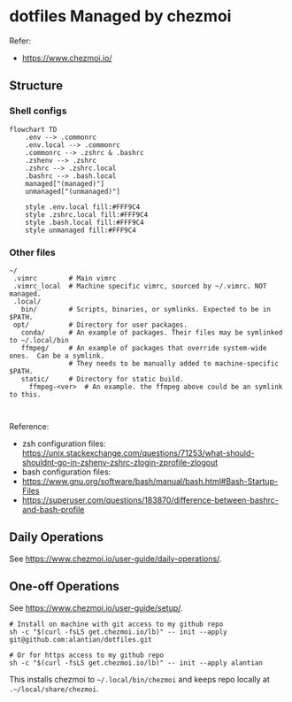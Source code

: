 # dotfiles Managed by chezmoi

Refer:

- https://www.chezmoi.io/



## Structure

### Shell configs

```mermaid
flowchart TD
    .env --> .commonrc
    .env.local --> .commonrc
    .commonrc --> .zshrc & .bashrc
    .zshenv --> .zshrc
    .zshrc --> .zshrc.local
    .bashrc --> .bash.local
    managed["(managed)"]
    unmanaged["(unmanaged)"]

    style .env.local fill:#FFF9C4
    style .zshrc.local fill:#FFF9C4
    style .bash.local fill:#FFF9C4
    style unmanaged fill:#FFF9C4
```

### Other files
```
~/
 .vimrc        # Main vimrc
 .vimrc_local  # Machine specific vimrc, sourced by ~/.vimrc. NOT managed.
 .local/
   bin/        # Scripts, binaries, or symlinks. Expected to be in $PATH.
 opt/          # Directory for user packages.
   conda/      # An example of packages. Their files may be symlinked to ~/.local/bin
   ffmpeg/     # An example of packages that override system-wide ones.  Can be a symlink.
               # They needs to be manually added to machine-specific $PATH.
   static/     # Directory for static build.
     ffmpeg-<ver>  # An example. the ffmpeg above could be an symlink to this.

    
```


Reference:
  - zsh configuration files: <https://unix.stackexchange.com/questions/71253/what-should-shouldnt-go-in-zshenv-zshrc-zlogin-zprofile-zlogout>
  - bash configuration files: 
  -  <https://www.gnu.org/software/bash/manual/bash.html#Bash-Startup-Files>
  -  <https://superuser.com/questions/183870/difference-between-bashrc-and-bash-profile>

## Daily Operations

See <https://www.chezmoi.io/user-guide/daily-operations/>.

## One-off Operations 

See <https://www.chezmoi.io/user-guide/setup/>.

```
# Install on machine with git access to my github repo
sh -c "$(curl -fsLS get.chezmoi.io/lb)" -- init --apply git@github.com:alantian/dotfiles.git

# Or for https access to my github repo
sh -c "$(curl -fsLS get.chezmoi.io/lb)" -- init --apply alantian
```

This installs chezmoi to `~/.local/bin/chezmoi` and keeps repo locally at `.~/local/share/chezmoi`.
